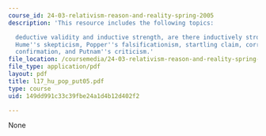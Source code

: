 ```yaml
---
course_id: 24-03-relativism-reason-and-reality-spring-2005
description: 'This resource includes the following topics:

  deductive validity and inductive strength, are there inductively strong arguments?,
  Hume''s skepticism, Popper''s falsificationism, startling claim, corroboration isn''t
  confirmation, and Putnam''s criticism.'
file_location: /coursemedia/24-03-relativism-reason-and-reality-spring-2005/149dd991c33c39fbe24a1d4b12d402f2_l17_hu_pop_put05.pdf
file_type: application/pdf
layout: pdf
title: l17_hu_pop_put05.pdf
type: course
uid: 149dd991c33c39fbe24a1d4b12d402f2

---
```

None